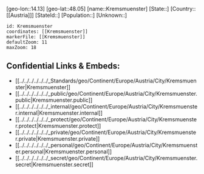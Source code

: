 ﻿---
location: [48.05,14.13]
mapzoom: [7,12] 
mapmarker: city 
type: City
tags:
- geo/City


SpocWebEntityId: 31636
isDeleted: false
confidential: public

---
[geo-lon::14.13]
[geo-lat::48.05]
[name::Kremsmuenster]
[State::]
[Country::[[Austria]]]
[StateId::]
[Population::]
[Unknown::]


```leaflet
id: Kremsmuenster
coordinates: [[Kremsmuenster]]
markerFile: [[Kremsmuenster]]
defaultZoom: 11 
maxZoom: 18
```


## Confidential Links & Embeds: 
- [[../../../../../../_Standards/geo/Continent/Europe/Austria/City/Kremsmuenster|Kremsmuenster]] 
- [[../../../../../../_public/geo/Continent/Europe/Austria/City/Kremsmuenster.public|Kremsmuenster.public]] 
- [[../../../../../../_internal/geo/Continent/Europe/Austria/City/Kremsmuenster.internal|Kremsmuenster.internal]] 
- [[../../../../../../_protect/geo/Continent/Europe/Austria/City/Kremsmuenster.protect|Kremsmuenster.protect]] 
- [[../../../../../../_private/geo/Continent/Europe/Austria/City/Kremsmuenster.private|Kremsmuenster.private]] 
- [[../../../../../../_personal/geo/Continent/Europe/Austria/City/Kremsmuenster.personal|Kremsmuenster.personal]] 
- [[../../../../../../_secret/geo/Continent/Europe/Austria/City/Kremsmuenster.secret|Kremsmuenster.secret]] 
